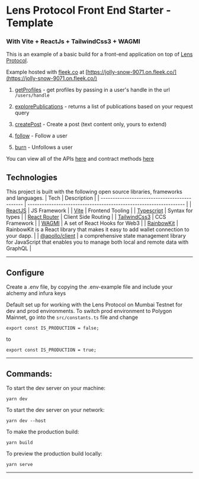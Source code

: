 # Lens Protocol Front End Starter - Template

### With Vite + ReactJs + TailwindCss3 + WAGMI

This is an example of a basic build for a front-end application on top of [Lens Protocol](https://docs.lens.xyz/docs).

Example hosted with [fleek.co](https://fleek.co/) at [https://jolly-snow-9071.on.fleek.co/](https://jolly-snow-9071.on.fleek.co/)

1. [getProfiles](https://docs.lens.xyz/docs/get-profiles) - get profiles by passing in a user's handle in the url `/users/handle`

2. [explorePublications](https://docs.lens.xyz/docs/explore-publications) - returns a list of publications based on your request query

3. [createPost](https://docs.lens.xyz/docs/create-post-typed-data) - Create a post (text content only, yours to extend)

4. [follow](https://docs.lens.xyz/docs/functions#follow) - Follow a user

5. [burn](https://docs.lens.xyz/docs/functions#burn) - Unfollows a user

You can view all of the APIs [here](https://docs.lens.xyz/docs/introduction) and contract methods [here](https://docs.lens.xyz/docs/functions)

## Technologies

This project is built with the following open source libraries, frameworks and languages.
| Tech | Description |
| --------------------------------------------- | ------------------------------------------------------------------ |
| [ReactJS](https://reactjs.org/docs/getting-started.html) | JS Framework |
| [Vite](https://vitejs.dev/) | Frontend Tooling |
| [Typescript](https://www.typescriptlang.org/docs/) | Syntax for types |
| [React Router](https://reactrouter.com/docs/en/v6/getting-started/overview) | Client Side Routing |
| [TailwindCss3](https://tailwindcss.com/) | CCS Framework |
| [WAGMI](https://wagmi.sh/) | A set of React Hooks for Web3 |
| [RainbowKit](https://www.rainbowkit.com/docs/introduction) | RainbowKit is a React library that makes it easy to add wallet connection to your dapp. |
| [@apollo/client](https://www.apollographql.com/docs/react/) | a comprehensive state management library for JavaScript that enables you to manage both local and remote data with GraphQL |

---

## Configure

Create a .env file, by copying the .env-example file and include your alchemy and infura keys

Default set up for working with the Lens Protocol on Mumbai Testnet for dev and prod environments.
To switch prod environment to Polygon Mainnet, go into the `src/constants.ts` file and change

`export const IS_PRODUCTION = false;`

to

`export const IS_PRODUCTION = true;`

---

## Commands:

To start the dev server on your machine:

```shell
yarn dev
```

To start the dev server on your network:

```shell
yarn dev --host
```

To make the production build:

```shell
yarn build
```

To preview the production build locally:

```shell
yarn serve
```

---
